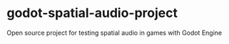 # godot-spatial-audio-project

Open source project for testing spatial audio in games with Godot Engine
